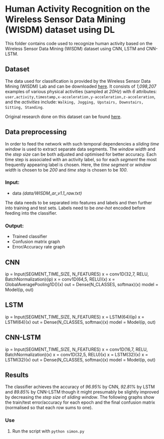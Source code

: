 
# Human Activity Recognition on the Wireless Sensor Data Mining (WISDM) dataset using DL
This folder contains code used to recognize human activity based on the Wireless Sensor Data Mining (WISDM) dataset using CNN, LSTM and CNN-LSTM.

## Dataset
The data used for classification is provided by the Wireless Sensor Data Mining (WISDM) Lab and can be downloaded  [here](http://www.cis.fordham.edu/wisdm/dataset.php).
It consists of _1,098,207_ examples of various physical activities (sampled at _20Hz_) with _6_ attributes:
`user,activity,timestamp,x-acceleration,y-acceleration,z-acceleration`, and the _activities_ include: `Walking, Jogging, Upstairs, Downstairs, Sitting, Standing`. 

Original research done on this dataset can be found [here](http://www.cis.fordham.edu/wisdm/public_files/sensorKDD-2010.pdf).


##  Data preprocessing

In order to feed the network with such temporal dependencies a _sliding time window_ is used to extract separate data segments. The _window width_ and the _step size_ can be both adjusted and optimised for better accuracy. Each time step is associated with an activity label, so for each _segment_ the most frequently appearing label is chosen. Here, the _time segment_ or _window width_ is chosen to be _200_ and _time step_ is chosen to be _100_.

### Input:
- data _(data/WISDM_ar_v1.1_raw.txt)_

The data needs to be separated into features and labels and then further into training and test sets. Labels need to be _one-hot_ encoded before feeding into the classifier.

### Output:
- Trained classifier
- Confusion matrix graph
- Error/Accuracy rate graph

## CNN
ip = Input(SEGMENT_TIME_SIZE, N_FEATURES)
x = conv1D(32,7, RELU, BatchNormalization)(ip)
x = conv1D(64,5, RELU)(x)
x = GlobalAveragePooling1D()(x)
out = Dense(N_CLASSES, softmax)(x)
model = Model(ip, out)

## LSTM
ip = Input(SEGMENT_TIME_SIZE, N_FEATURES)
x = LSTM(64)(ip)
x = LSTM(64)(x)
out = Dense(N_CLASSES, softmax)(x)
model = Model(ip, out)

## CNN-LSTM
ip = Input(SEGMENT_TIME_SIZE, N_FEATURES)
x = conv1D(16,7, RELU, BatchNormalization)(x)
x = conv1D(32,5, RELU)(x)
x = LSTM(32)(x)
x = LSTM(32)(x)
out = Dense(N_CLASSES, softmax)(x)
model = Model(ip, out)

## Results
The classifier achieves the accuracy of _96.95%_ by CNN, _92.81%_ by LSTM and _89.85%_ by CNN-LSTM though it might presumably be slightly improved by decreasing the _step size_ of _sliding window_.
The following graphs show the train/test error/accuracy for each epoch and the final confusion matrix (normalised so that each row sums to one).


### Use
1. Run the script with  `python simon.py`
